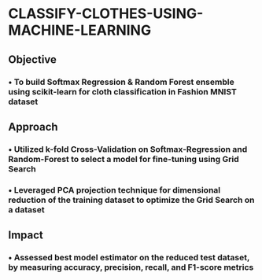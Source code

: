 # CLASSIFY-CLOTHES-USING-MACHINE-LEARNING

## Objective
### • To build Softmax Regression & Random Forest ensemble using scikit-learn for cloth classification in Fashion MNIST dataset

## Approach
### • Utilized k-fold Cross-Validation on Softmax-Regression and Random-Forest to select a model for fine-tuning using Grid Search
### • Leveraged PCA projection technique for dimensional reduction of the training dataset to optimize the Grid Search on a dataset

## Impact 
### • Assessed best model estimator on the reduced test dataset, by measuring accuracy, precision, recall, and F1-score metrics
